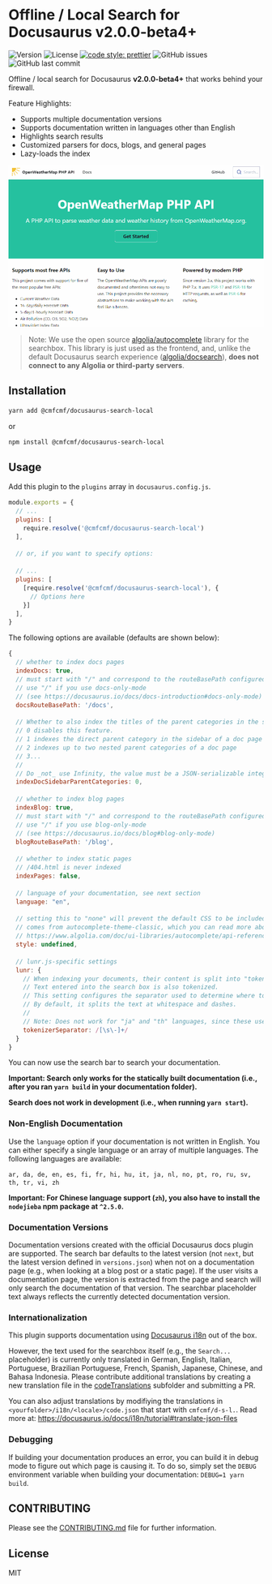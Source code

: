 # Offline / Local Search for Docusaurus v2.0.0-beta4+

![Version](https://img.shields.io/npm/v/@cmfcmf/docusaurus-search-local?style=flat-square)
![License](https://img.shields.io/npm/l/@cmfcmf/docusaurus-search-local?style=flat-square)
[![code style: prettier](https://img.shields.io/badge/code_style-prettier-ff69b4.svg?style=flat-square)](https://github.com/prettier/prettier)
![GitHub issues](https://img.shields.io/github/issues/cmfcmf/docusaurus-search-local?style=flat-square)
![GitHub last commit](https://img.shields.io/github/last-commit/cmfcmf/docusaurus-search-local?style=flat-square)

Offline / local search for Docusaurus **v2.0.0-beta4+** that works behind your firewall.

Feature Highlights:

- Supports multiple documentation versions
- Supports documentation written in languages other than English
- Highlights search results
- Customized parsers for docs, blogs, and general pages
- Lazy-loads the index

![Search in Action](docs/preview.gif)

> Note: We use the open source [algolia/autocomplete](https://github.com/algolia/autocomplete) library for the searchbox.
> This library is just used as the frontend, and,
> unlike the default Docusaurus search experience ([algolia/docsearch](https://docsearch.algolia.com/)),
> **does not connect to any Algolia or third-party servers**.

## Installation

```bash
yarn add @cmfcmf/docusaurus-search-local
```

or

```bash
npm install @cmfcmf/docusaurus-search-local
```

## Usage

Add this plugin to the `plugins` array in `docusaurus.config.js`.

```js
module.exports = {
  // ...
  plugins: [
    require.resolve('@cmfcmf/docusaurus-search-local')
  ],

  // or, if you want to specify options:

  // ...
  plugins: [
    [require.resolve('@cmfcmf/docusaurus-search-local'), {
      // Options here
    }]
  ],
}
```

The following options are available (defaults are shown below):

```js
{
  // whether to index docs pages
  indexDocs: true,
  // must start with "/" and correspond to the routeBasePath configured for the docs plugin
  // use "/" if you use docs-only-mode
  // (see https://docusaurus.io/docs/docs-introduction#docs-only-mode)
  docsRouteBasePath: '/docs',

  // Whether to also index the titles of the parent categories in the sidebar of a doc page.
  // 0 disables this feature.
  // 1 indexes the direct parent category in the sidebar of a doc page
  // 2 indexes up to two nested parent categories of a doc page
  // 3...
  //
  // Do _not_ use Infinity, the value must be a JSON-serializable integer.
  indexDocSidebarParentCategories: 0,

  // whether to index blog pages
  indexBlog: true,
  // must start with "/" and correspond to the routeBasePath configured for the blog plugin
  // use "/" if you use blog-only-mode
  // (see https://docusaurus.io/docs/blog#blog-only-mode)
  blogRouteBasePath: '/blog',

  // whether to index static pages
  // /404.html is never indexed
  indexPages: false,

  // language of your documentation, see next section
  language: "en",

  // setting this to "none" will prevent the default CSS to be included. The default CSS
  // comes from autocomplete-theme-classic, which you can read more about here:
  // https://www.algolia.com/doc/ui-libraries/autocomplete/api-reference/autocomplete-theme-classic/
  style: undefined,

  // lunr.js-specific settings
  lunr: {
    // When indexing your documents, their content is split into "tokens".
    // Text entered into the search box is also tokenized.
    // This setting configures the separator used to determine where to split the text into tokens.
    // By default, it splits the text at whitespace and dashes.
    //
    // Note: Does not work for "ja" and "th" languages, since these use a different tokenizer.
    tokenizerSeparator: /[\s\-]+/
  }
}
```

You can now use the search bar to search your documentation.

**Important: Search only works for the statically built documentation (i.e., after you ran `yarn build` in your documentation folder).**

**Search does **not** work in development (i.e., when running `yarn start`).**

### Non-English Documentation

Use the `language` option if your documentation is not written in English. You can either specify a single language or an array of multiple languages.
The following languages are available:

    ar, da, de, en, es, fi, fr, hi, hu, it, ja, nl, no, pt, ro, ru, sv, th, tr, vi, zh

**Important: For Chinese language support (`zh`), you also have to install the `nodejieba` npm package at `^2.5.0`.**

### Documentation Versions

Documentation versions created with the official Docusaurus docs plugin are supported.
The search bar defaults to the latest version (not `next`, but the latest version defined in `versions.json`) when not on a documentation page (e.g., when looking at a blog post or a static page).
If the user visits a documentation page, the version is extracted from the page and search will only search the documentation of that version.
The searchbar placeholder text always reflects the currently detected documentation version.

### Internationalization

This plugin supports documentation using [Docusaurus i18n](https://docusaurus.io/docs/i18n/introduction) out of the box.

However, the text used for the searchbox itself (e.g., the `Search...` placeholder) is currently only translated in German, English, Italian, Portuguese, Brazilian Portuguese, French, Spanish, Japanese, Chinese, and Bahasa Indonesia.
Please contribute additional translations by creating a new translation file in the [codeTranslations](codeTranslations) subfolder and submitting a PR.

You can also adjust translations by modifiying the translations in `<yourfolder>/i18n/<locale>/code.json` that start with `cmfcmf/d-s-l.`.
Read more at: https://docusaurus.io/docs/i18n/tutorial#translate-json-files

### Debugging

If building your documentation produces an error, you can build it in debug mode to figure out
which page is causing it. To do so, simply set the `DEBUG` environment variable when building
your documentation: `DEBUG=1 yarn build`.

## CONTRIBUTING

Please see the [CONTRIBUTING.md](CONTRIBUTING.md) file for further information.

## License

MIT
